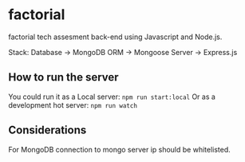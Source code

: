 # factorial

factorial tech assesment back-end using Javascript and Node.js.

Stack: 
  Database -> MongoDB
  ORM -> Mongoose
  Server -> Express.js

## How to run the server

You could run it as a Local server: `npm run start:local`
Or as a development hot server: `npm run watch`

## Considerations

For MongoDB connection to mongo server ip should be whitelisted.

